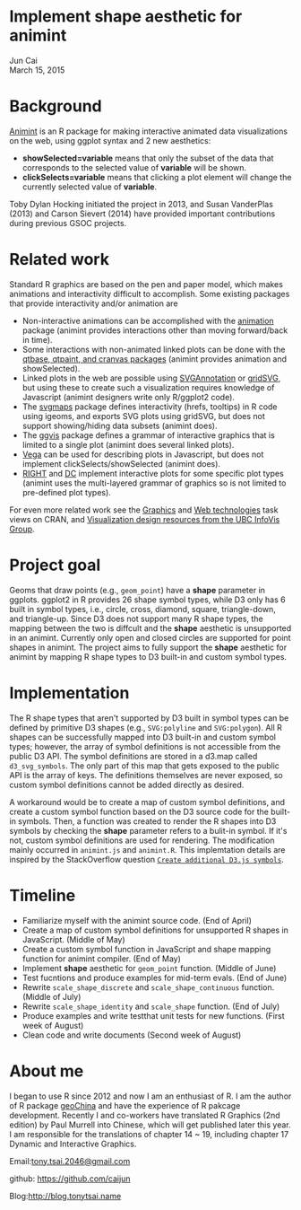 # Implement shape aesthetic for animint
Jun Cai  
March 15, 2015  

# Background

[Animint]([https://github.com/tdhock/animint]) is an R package for making interactive animated data
visualizations on the web, using ggplot syntax and 2 new aesthetics:

- **showSelected=variable** means that only the subset of the data that
  corresponds to the selected value of **variable** will be shown.
- **clickSelects=variable** means that clicking a plot element will
  change the currently selected value of **variable**.

Toby Dylan Hocking initiated the project in 2013, and Susan VanderPlas
(2013) and Carson Sievert (2014) have provided important contributions
during previous GSOC projects.

# Related work

Standard R graphics are based on the pen and paper model, which makes
animations and interactivity difficult to accomplish. Some existing
packages that provide interactivity and/or animation are

- Non-interactive animations can be accomplished with the [animation](http://yihui.name/animation/)
  package (animint provides interactions other than moving
  forward/back in time).
- Some interactions with non-animated linked plots can be done with
  the [qtbase, qtpaint, and cranvas packages](https://github.com/ggobi/cranvas/wiki) (animint provides
  animation and showSelected).
- Linked plots in the web are possible using [SVGAnnotation](http://www.omegahat.org/SVGAnnotation/SVGAnnotationPaper/SVGAnnotationPaper.html) or [gridSVG](http://sjp.co.nz/projects/gridsvg/), but using these to create such a visualization requires knowledge of Javascript (animint designers write only R/ggplot2 code). 
- The [svgmaps](https://r-forge.r-project.org/scm/viewvc.php/pkg/?root=svgmaps) package defines interactivity (hrefs, tooltips) in R code using igeoms, and exports SVG plots using gridSVG, but does not
  support showing/hiding data subsets (animint does). 
- The [ggvis](https://github.com/rstudio/ggvis) package defines a grammar of interactive graphics that is
  limited to a single plot (animint does several linked plots).
- [Vega](https://github.com/trifacta/vega) can be used for describing plots in Javascript, but does not
  implement clickSelects/showSelected (animint does).
- [RIGHT](http://cran.r-project.org/web/packages/RIGHT/) and [DC](http://dc-js.github.io/dc.js/) implement interactive plots for some specific plot types (animint uses the multi-layered grammar of graphics so is not
  limited to pre-defined plot types).

For even more related work see the [Graphics](http://cran.r-project.org/web/views/Graphics.html) and [Web technologies](http://cran.r-project.org/web/views/WebTechnologies.html) task views on CRAN, and [Visualization design resources from the UBC InfoVis Group](http://www.cs.ubc.ca/group/infovis/resources.shtml).

# Project goal

Geoms that draw points (e.g., `geom_point`) have a **shape** parameter in ggplots. ggplot2 in R provides 26 shape symbol types, while D3 only has 6 built in symbol types, i.e., circle, cross, diamond, square, triangle-down, and triangle-up. Since D3 does not support many R shape types, the mapping between the two is diffcult and the **shape** aesthetic is unsupported in an animint. Currently only open and closed circles are supported for point shapes in animint. The project aims to fully support the **shape** aesthetic for animint by mapping R shape types to D3 built-in and custom symbol types.

# Implementation

The R shape types that aren't supported by D3 built in symbol types can be defined by primitive D3 shapes (e.g., `SVG:polyline` and `SVG:polygon`). All R shapes can be successfully mapped into D3 built-in and custom symbol types; however, the array of symbol definitions is not accessible from the public D3 API. The symbol definitions are stored in a d3.map called `d3_svg_symbols`. The only part of this map that gets exposed to the public API is the array of keys. The definitions themselves are never exposed, so custom symbol definitions cannot be added directly as desired.

A workaround would be to create a map of custom symbol definitions, and create a custom symbol function based on the D3 source code for the built-in symbols. Then, a function was created to render the R shapes into D3 symbols by checking the **shape** parameter refers to a bulit-in symbol. If it's not, custom symbol definitions are used for rendering. The modification mainly occurred in `animint.js` and `animint.R`. This implemtation details are inspired by the StackOverflow question [`Create additional D3.js symbols`](http://stackoverflow.com/questions/25332120/create-additional-d3-js-symbols).

# Timeline

- Familiarize myself with the animint source code. (End of April)
- Create a map of custom symbol definitions for unsupported R shapes in JavaScript. (Middle of May)
- Create a custom symbol function in JavaScript and shape mapping function for animint compiler. (End of May)
- Implement **shape** aesthetic for `geom_point` function. (Middle of June)
- Test fucntions and produce examples for mid-term evals. (End of June)
- Rewrite `scale_shape_discrete` and `scale_shape_continuous` function. (Middle of July)
- Rewrite `scale_shape_identity` and `scale_shape` function. (End of July)
- Produce examples and write testthat unit tests for new functions. (First week of August)
- Clean code and write documents (Second week of August)

# About me

I began to use R since 2012 and now I am an enthusiast of R. I am the author of R package [geoChina](https://github.com/caijun/geoChina) and have the experience of R pakcage development. Recently I and co-workers have translated R Graphics (2nd edition) by Paul Murrell into Chinese, which will get published later this year. I am responsible for the translations of chapter 14 ~ 19, including chapter 17 Dynamic and Interactive Graphics.

Email:<tony.tsai.2046@gmail.com>

github: <https://github.com/caijun>

Blog:<http://blog.tonytsai.name>
